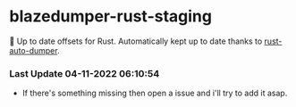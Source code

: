 # blazedumper-rust-staging

🚀 Up to date offsets for Rust. Automatically kept up to date thanks to [rust-auto-dumper](https://github.com/Akandesh/rust-auto-dumper).


### Last Update 04-11-2022 06:10:54
- If there's something missing then open a issue and i'll try to add it asap.